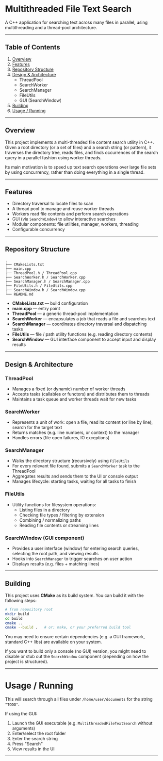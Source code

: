 # Multithreaded File Text Search

A C++ application for searching text across many files in parallel, using multithreading and a thread‐pool architecture.

---

## Table of Contents

1. [Overview](#overview)  
2. [Features](#features)  
3. [Repository Structure](#repository-structure)  
4. [Design & Architecture](#design--architecture)  
   - ThreadPool  
   - SearchWorker  
   - SearchManager  
   - FileUtils  
   - GUI (SearchWindow)  
5. [Building](#building)  
6. [Usage / Running](#usage--running)  

---

## Overview

This project implements a multi-threaded file content search utility in C++. Given a root directory (or a set of files) and a search string (or pattern), it traverses the directory tree, reads files, and finds occurrences of the search query in a parallel fashion using worker threads.

Its main motivation is to speed up text search operations over large file sets by using concurrency, rather than doing everything in a single thread.

---

## Features

- Directory traversal to locate files to scan  
- A thread pool to manage and reuse worker threads  
- Workers read file contents and perform search operations  
- GUI (via `SearchWindow`) to allow interactive searches  
- Modular components: file utilities, manager, workers, threading  
- Configurable concurrency  

---

## Repository Structure

```
.
├── CMakeLists.txt
├── main.cpp
├── ThreadPool.h / ThreadPool.cpp
├── SearchWorker.h / SearchWorker.cpp
├── SearchManager.h / SearchManager.cpp
├── FileUtils.h / FileUtils.cpp
├── SearchWindow.h / SearchWindow.cpp
└── README.md
```

- **CMakeLists.txt** — build configuration  
- **main.cpp** — entry point  
- **ThreadPool** — a generic thread-pool implementation  
- **SearchWorker** — encapsulates a job that reads a file and searches text  
- **SearchManager** — coordinates directory traversal and dispatching tasks  
- **FileUtils** — file / path utility functions (e.g. reading directory contents)  
- **SearchWindow** — GUI interface component to accept input and display results  

---

## Design & Architecture

### ThreadPool

- Manages a fixed (or dynamic) number of worker threads  
- Accepts tasks (callables or functors) and distributes them to threads  
- Maintains a task queue and worker threads wait for new tasks  

### SearchWorker

- Represents a unit of work: open a file, read its content (or line by line), search for the target text  
- Returns matches (e.g. line numbers, or context) to the manager  
- Handles errors (file open failures, IO exceptions)  

### SearchManager

- Walks the directory structure (recursively) using `FileUtils`  
- For every relevant file found, submits a `SearchWorker` task to the ThreadPool  
- Aggregates results and sends them to the UI or console output  
- Manages lifecycle: starting tasks, waiting for all tasks to finish  

### FileUtils

- Utility functions for filesystem operations:  
  - Listing files in a directory  
  - Checking file types / filtering by extension  
  - Combining / normalizing paths  
  - Reading file contents or streaming lines  

### SearchWindow (GUI component)

- Provides a user interface (window) for entering search queries, selecting the root path, and viewing results  
- Hooks into `SearchManager` to trigger searches on user action  
- Displays results (e.g. files + matching lines)  

---

## Building

This project uses **CMake** as its build system. You can build it with the following steps:

```bash
# from repository root
mkdir build
cd build
cmake ..
cmake --build .   # or: make, or your preferred build tool
```

You may need to ensure certain dependencies (e.g. a GUI framework, standard C++ libs) are available on your system.

If you want to build only a console (no GUI) version, you might need to disable or stub out the `SearchWindow` component (depending on how the project is structured).

---

# Usage / Running

This will search through all files under `/home/user/documents` for the string `"TODO"`.

If using the GUI:

1. Launch the GUI executable (e.g. `MultithreadedFileTextSearch` without arguments)  
2. Enter/select the root folder  
3. Enter the search string  
4. Press "Search"  
5. View results in the UI  

---
